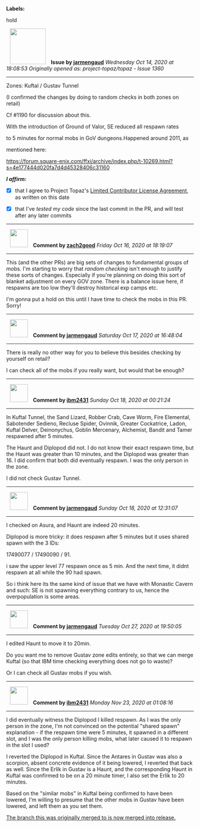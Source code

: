 **Labels:**

hold



<a href="https://github.com/jarmengaud"><img src="https://avatars3.githubusercontent.com/u/52013132?v=4" width="96" height="96" hspace="10"></img></a> **Issue by [jarmengaud](https://github.com/jarmengaud)**
_Wednesday Oct 14, 2020 at 18:08:53_
_Originally opened as: project-topaz/topaz - Issue 1360_

----

Zones: Kuftal / Gustav Tunnel

(I confirmed the changes by doing to random checks in both zones on retail)

Cf #1190 for discussion about this.

With the introduction of Ground of Valor, SE reduced all respawn rates
to 5 minutes for normal mobs in GoV dungeons.Happened  around 2011, as
mentioned here:
https://forum.square-enix.com/ffxi/archive/index.php/t-10269.html?s=4e177444d020fa7d4d45328406c31160

<!-- place 'x' mark between square [] brackets to affirm: -->
**_I affirm:_**
- [x] that I agree to Project Topaz's [Limited Contributor License Agreement](http://project-topaz.com/blob/release/CONTRIBUTOR_AGREEMENT.md), as written on this date
- [x] that I've _tested my code_ since the last commit in the PR, and will test after any later commits




----
<a href="https://github.com/zach2good"><img src="https://avatars3.githubusercontent.com/u/1389729?v=4" width="48" height="48" hspace="10"></img></a> **Comment by [zach2good](https://github.com/zach2good)**
_Friday Oct 16, 2020 at 18:19:07_

----

This (and the other PRs) are big sets of changes to fundamental groups of mobs. I'm starting to worry that _random checking_ isn't enough to justify these sorts of changes. Especially if you're planning on doing this sort of blanket adjustment on every GOV zone. There is a balance issue here, if respawns are too low they'll destroy historical exp camps etc.

I'm gonna put a hold on this until I have time to check the mobs in this PR. Sorry!


----
<a href="https://github.com/jarmengaud"><img src="https://avatars3.githubusercontent.com/u/52013132?v=4" width="48" height="48" hspace="10"></img></a> **Comment by [jarmengaud](https://github.com/jarmengaud)**
_Saturday Oct 17, 2020 at 16:48:04_

----

There is really no other way for you to believe this besides checking by yourself on retail?
I can check all of the mobs if you really want, but would that be enough?


----
<a href="https://github.com/ibm2431"><img src="https://avatars3.githubusercontent.com/u/13112942?v=4" width="48" height="48" hspace="10"></img></a> **Comment by [ibm2431](https://github.com/ibm2431)**
_Sunday Oct 18, 2020 at 00:21:24_

----

In Kuftal Tunnel, the Sand Lizard, Robber Crab, Cave Worm, Fire Elemental, Sabotender Sedieno, Recluse Spider, Ovinnik, Greater Cockatrice, Ladon, Kuftal Delver, Deinonychus, Goblin Mercenary, Alchemist, Bandit and Tamer respawned after 5 minutes.

The Haunt and Diplopod did not. I do not know their exact respawn time, but the Haunt was greater than 10 minutes, and the Diplopod was greater than 16. I did confirm that both did eventually respawn. I was the only person in the zone.

I did not check Gustav Tunnel.


----
<a href="https://github.com/jarmengaud"><img src="https://avatars3.githubusercontent.com/u/52013132?v=4" width="48" height="48" hspace="10"></img></a> **Comment by [jarmengaud](https://github.com/jarmengaud)**
_Sunday Oct 18, 2020 at 12:31:07_

----

I checked on Asura, and Haunt are indeed 20 minutes.
Diplopod is more tricky: it does respawn after 5 minutes but it uses shared spawn with the 3 IDs:
17490077 / 17490090 / 91.
i saw the upper level 77 respawn once as 5 min. And the next time, it didnt respawn at all while the 90 had spawn.
So i think here its the same kind of issue that we have with Monastic Cavern and such: SE is not spawning everything contrary to us, hence the overpopulation is some areas.


----
<a href="https://github.com/jarmengaud"><img src="https://avatars3.githubusercontent.com/u/52013132?v=4" width="48" height="48" hspace="10"></img></a> **Comment by [jarmengaud](https://github.com/jarmengaud)**
_Tuesday Oct 27, 2020 at 19:50:05_

----

I edited Haunt to move it to 20min.
Do you want me to remove Gustav zone edits entirely, so that we can merge Kuftal (so that IBM time checking everything does not go to waste)?
Or I can check all Gustav mobs if you wish.


----
<a href="https://github.com/ibm2431"><img src="https://avatars3.githubusercontent.com/u/13112942?v=4" width="48" height="48" hspace="10"></img></a> **Comment by [ibm2431](https://github.com/ibm2431)**
_Monday Nov 23, 2020 at 01:08:16_

----

I did eventually witness the Diplopod I killed respawn. As I was the only person in the zone, I'm not convinced on the potential "shared spawn" explanation - if the respawn time were 5 minutes, it spawned in a different slot, and I was the only person killing mobs, what later caused it to respawn in the slot I used?

I reverted the Diplopod in Kuftal. Since the Antares in Gustav was also a scorpion, absent concrete evidence of it being lowered, I reverted that back as well. Since the Erlik in Gustav is a Haunt, and the corresponding Haunt in Kuftal was confirmed to be on a 20 minute timer, I also set the Erlik to 20 minutes.

Based on the "similar mobs" in Kuftal being confirmed to have been lowered, I'm willing to presume that the other mobs in Gustav have been lowered, and left them as you set them.

[The branch this was originally merged to is now merged into release.](https://github.com/project-topaz/topaz/commit/a20caebabe360cec2b1bc2a0e640ee3ecf2e3d81)
